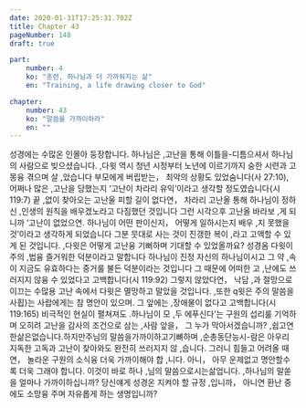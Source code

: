 ```yaml
---
date: 2020-01-31T17:25:31.702Z
title: Chapter 43
pageNumber: 148
draft: true

part:
    number: 4
    ko: "훈련, 하나님과 더 가까워지는 삶"
    en: "Training, a life drawing closer to God"

chapter:
    number: 43
    ko: "말씀을 가까이하라"
    en: ""
---
```


성경에는 수많온 인몰아 둥장합니다. 하나님은 ,고난을 통해 이틀을-디틈으셔서 하나님의 사람으로 빚으셨습니다. ,다윗 역시 청년 시정부터 노년에 이르기까지 숭한 시련과 고몽융 겪으며 살 ,았습니다 부모에게 버립받는， 최악의 상황도 있었숨니다(사 27:10), 어쩌나 많은 ,고난을 당했는지 ‘고난이 차라리 유익’이라고 생각할 정도였습니다{시 119:7) 끝 ,없이 찾아오는 고난울 피할 길이 없다연， 차라리 고난올 통해 하나님이 정하신 ,인생의 원칙을 배우겠노라고 다짐했던 것입니다 그런 시각으후 고난올 바라보 ,게 되니까 ‘고난이 없었으연. 하나님이 어떤 판이신지， 어떻게 일하시는지 배우 ,지 못했을 것’이라고 생각하게 되었습니다 그분 뭇대로 사는 것이 진갱한 복이 ,라고 고액할 수 있게 된 것입니다. ,다윗은 어떻게 고난융 기뻐하며 기대할 수 있었올까요? 성경옴 다윗이 주의 ,법융 즐거워한 덕분이라고 말합니다 하나님이 진정 자신의 하나님이시고 그 약 ,속이 지금도 유효하다는 중거룰 불든 덕분이라는 것입니다 그 때문에 어떠한 고 ,난에도 쓰러지지 않융 수 있었다고 고백합니다(시 119:92) 그렇지 않았다연， 낙담 ,과 절망으로 이끄는 수많용 고난 속에서 다윗은 멸망하고 말았을 것입니다. ,또한 q윗은 주의 말씀을 사휩}는 사랍에게는 참 명안이 있으며. 그 앞에는 ,장애물이 없다고 고백합니다(시 119:165) 비극적인 현실이 펼쳐져도 .하나님이 모 ,두 에푸신다’는 구원의 섭리룰 기억하며 오히려 고난을 감사의 조건으로 삼는 ,사람 앞을， 그 누가 막아서겠습니까? ,쉽고연한삶은없습니다.하지만주님의 말씀을가까이하고기뼈하며 ,순총동단능시-람은 아우리 지독한 고독과 고난이 찾아와도 완전히 쓰러지지 않 ,습니다. 그러니 힘들고 어려올 때연， 놀라운 구원의 소식융 더욱 가까이해야 합 ,니다. 아니， 아무 운제없고 명안할수록 더욱 그래야 합니다. 이것이 바로 하나 ,님의 말씀으로시는삶업니다. ,하나님의 말쏟을 얼마나 가까이하십니까? 당신얘게 성경온 지켜야 할 규정 ,입니까， 아니연 환난 중에도 소망융 주며 자유롭게 하는 생명입니까?
